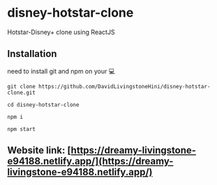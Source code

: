 # disney-hotstar-clone

Hotstar-Disney+ clone using ReactJS

## Installation

need to install git and npm on your 💻 

```
git clone https://github.com/DavidLivingstoneHini/disney-hotstar-clone.git

cd disney-hotstar-clone

npm i

npm start

```
## Website link: [https://dreamy-livingstone-e94188.netlify.app/](https://dreamy-livingstone-e94188.netlify.app/)
